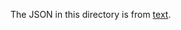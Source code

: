 The JSON in this directory is from [text](https://github.com/robertrouse/theographic-bible-metadata).
